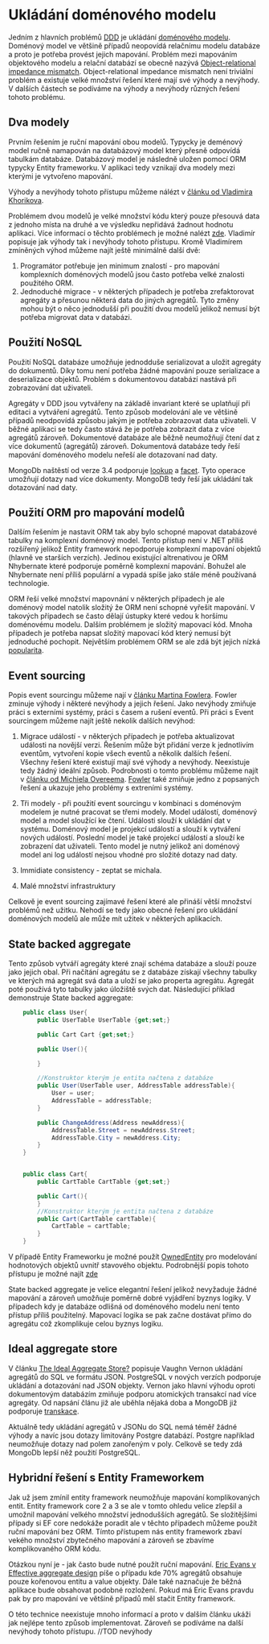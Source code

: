 # Ukládání doménového modelu

Jedním z hlavních problémů [DDD](https://en.wikipedia.org/wiki/Domain-driven_design) je ukládání [doménového modelu](https://martinfowler.com/eaaCatalog/domainModel.html). Doménový model ve většině případů neopovídá relačnímu modelu databáze a proto je potřeba provést jejich mapování. Problém mezi mapováním objektového modelu a relační databází se obecně nazývá [Object-relational impedance mismatch](https://en.wikipedia.org/wiki/Object-relational_impedance_mismatch). Object-relational impedance mismatch není triviální problém a existuje velké množství řešení které mají své výhody a nevýhody. V dalších částech se podíváme na 
výhody a nevýhody různých řešení tohoto problému.

## Dva modely

Prvním řešením je ruční mapování obou modelů. Typycky je deménový model ručně namapován na databázový model který přesně odpovídá tabulkám databáze. Databázový model je následně uložen pomocí ORM typycky Entity frameworku. V aplikaci tedy vznikají dva modely mezi kterými je vytvořeno mapování.

Výhody a nevýhody tohoto přístupu můžeme nálézt v [článku od Vladimira Khorikova](https://enterprisecraftsmanship.com/posts/having-the-domain-model-separate-from-the-persistence-model/).

Problémem dvou modelů je velké množství kódu který pouze přesouvá data z jednoho místa na druhé a ve výsledku nepřidává žadnout hodnotu aplikaci. Více informací o těchto problémech je možné nalézt [zde](https://enterprisecraftsmanship.com/posts/having-the-domain-model-separate-from-the-persistence-model/). Vladimír popisuje jak výhody tak i nevýhody tohoto přístupu. Kromě Vladimírem zmíněných výhod můžeme najít ještě minimálně další dvě:

1. Programátor potřebuje jen minimum znalostí - pro mapování komplexních doménových modelů jsou často potřeba velké znalosti použitého ORM.
2. Jednoduché migrace - v některých případech je potřeba zrefaktorovat agregáty a přesunou některá data do jiných agregátů. Tyto změny mohou být o něco jednodušší při použití dvou modelů jelikož nemusí být potřeba migrovat data v databázi.

## Použití NoSQL

Použití NoSQL databáze umožňuje jednodduše serializovat a uložit agregáty do dokumentů. Díky tomu  není potřeba žádné mapování pouze serializace a deserializace objektů. Problém s dokumentovou databází nastává při zobrazování dat uživateli.

Agregáty v DDD jsou vytvářeny na základě invariant které se uplatňují při editaci a vytváření agregátů. Tento způsob modelování ale ve většině případů neodpovídá způsobu jakým je potřeba zobrazovat data uživateli. V běžné aplikaci se tedy často stává že je potřeba zobrazit data z více agregátů zároveň. Dokumentové databáze ale běžně neumožňují čtení dat z více dokumentů (agregátů) zároveň. Dokumentová databáze tedy řeší mapování doménového modelu neřeší ale dotazovaní nad daty.

MongoDb naštěstí od verze 3.4 podporuje [lookup](https://docs.mongodb.com/manual/reference/operator/aggregation/lookup/) a [facet](https://docs.mongodb.com/manual/reference/operator/aggregation/facet/). Tyto operace umožňují dotazy nad více dokumenty. MongoDB tedy řeší jak ukládání tak dotazování nad daty.

## Použití ORM pro mapování modelů

Dalším řešením je nastavit ORM tak aby bylo schopné mapovat databázové tabulky na komplexní doménový model. Tento přístup není v .NET příliš rozšířený jelikož Entity framework nepodporuje komplexní mapování objektů (hlavně ve starších verzích). Jedinou existující altrenativou je ORM Nhybernate které podporuje poměrně komplexní mapování. Bohužel ale Nhybernate není příliš populární a vypadá spíše jako stále méně používaná technologie.

ORM řeší velké množství  mapovnání v některých případech je ale doménový model natolik složitý že ORM není schopné vyřešit mapování. V takových případech se často dělají ústupky které vedou k horšímu doménovému modelu. Dalším problémem je složitý mapovací kód. Mnoha případech je potřeba napsat složitý mapovací kód který nemusí být jednoduché pochopit. Největším problémem ORM se ale zdá být jejich nízká [popularita](https://martinfowler.com/bliki/OrmHate.html).

## Event sourcing

Popis event sourcingu můžeme nají v [článku Martina Fowlera](https://martinfowler.com/eaaDev/EventSourcing.html). Fowler zminuje výhody i některé nevýhody a jejich řešení. Jako nevýhody zmiňuje práci s externími systémy, práci s časem a rušení eventů. Při práci s Event sourcingem můžeme najít ještě nekolik dalších nevýhod:

1. Migrace událostí - v některých případech je potřeba aktualizovat události na novější verzi. Řešením může být přidání verze k jednotlivím eventům, vytvoření kopie všech eventů a několik dalších řešení. Všechny řešení které existují mají své výhody a nevýhody. Neexistuje tedy žádný ideální způsob. Podrobnosti o tomto problému můžeme najít v [článku od Michiela Overeema](https://www.researchgate.net/publication/315637858_The_dark_side_of_event_sourcing_Managing_data_conversion). [Fowler](https://martinfowler.com/eaaDev/EventSourcing.html) také zmiňuje jedno z popsaných řešení a ukazuje jeho problémy s extreními systémy.

2. Tři modely - při použití event sourcingu v kombinaci s doménovým modelem je nutné pracovat se třemi modely. Model událostí, doménový model a model sloužící ke čtení. Události slouží k ukládání dat v systému. Doménový model je projekcí událostí a slouží k vytváření nových událostí. Poslední model je také projekcí událostí a slouží ke zobrazení dat uživateli. Tento model je nutný jelikož ani doménový model ani log událostí nejsou vhodné pro složité dotazy nad daty.

3. Immidiate consistency - zeptat se michala.

4. Malé množství infrastruktury

Celkově je event sourcing zajímavé řešení které ale přináší větší množství problémů než užitku. Nehodí se tedy jako obecné řešení pro ukládání doménových modelů ale může mít užitek v některých aplikacích.

## State backed aggregate

Tento způsob vytváří agregáty které znají schéma databáze a slouží pouze jako jejich obal. Při načítání agregátu se z databáze získají všechny tabulky ve kterých má agregát svá data a uloží se jako properta agregátu. Agregát poté používá tyto tabulky jako úložiště svých dat. Následující příklad demonstruje State backed aggregate:

```csharp
    public class User{
        public UserTable UserTable {get;set;}

        public Cart Cart {get;set;}

        public User(){

        }

        //Konstruktor kterým je entita načtena z databáze
        public User(UserTable user, AddressTable addressTable){
            User = user;
            AddressTable = addressTable;
        }

        public ChangeAddress(Address newAddress){
            AddressTable.Street = newAddress.Street;
            AddressTable.City = newAddress.City;
        }
    }


    public class Cart{
        public CartTable CartTable {get;set;}

        public Cart(){
        }
        //Konstruktor kterým je entita načtena z databáze
        public Cart(CartTable cartTable){
            CartTable = cartTable;
        }
    }

```

V případě Entity Frameworku je možné použít [OwnedEntity](https://docs.microsoft.com/cs-cz/ef/core/modeling/owned-entities) pro modelování hodnotových objektů uvnitř stavového objektu. Podrobnější popis tohoto přístupu je možné najít [zde](https://kalele.io/modeling-aggregates-with-ddd-and-entity-framework/)

State backed aggregate je velice elegantní řešení jelikož nevyžaduje žádné mapování a zároveň umožňuje poměrně dobré vyjádření byznys logiky. V případech kdy je databáze odlišná od doménového modelu není tento přístup příliš použitelný. Mapovací logika se pak začne dostávat přímo do agregátu což zkomplikuje celou byznys logiku.

## Ideal aggregate store

V článku [The Ideal Aggregate Store?](https://kalele.io/the-ideal-domain-driven-design-aggregate-store/) popisuje Vaughn Vernon ukládání agregátů do SQL ve formátu JSON. PostgreSQL v nových verzích podporuje ukládání a dotazování nad JSON objekty. Vernon jako hlavní výhodu oproti dokumentovým databázím zmiňuje podporu atomických transakcí nad více agregáty. Od napsání článu již ale uběhla nějaká doba a MongoDB již podporuje [transkace](https://docs.mongodb.com/manual/core/transactions/).

Aktuálně tedy ukládání agregátů v JSONu do SQL nemá téměř žádné výhody a navíc jsou dotazy limitovány Postgre databází. Postgre například neumožňuje dotazy nad polem zanořeným v poly. Celkově se tedy zdá MongoDb lepší něž použití PostgreSQL.

## Hybridní řešení s Entity Frameworkem

Jak už jsem zmínil entity framework neumožňuje mapování komplikovaných entit. Entity framework core 2 a 3 se ale v tomto ohledu velice zlepšil a umožnil mapování velkého množství jednodušších agregátů.
Se složitějšími případy si EF core nedokáže poradit ale v těchto případech můžeme použít ruční mapování bez ORM. Tímto přístupem nás entity framework zbaví vekého množství zbytečného mapování a zároveň se zbavíme komplikovaného ORM kódu.

Otázkou nyní je - jak často bude nutné použít ruční mapování. [Eric Evans v Effective aggregate design](https://dddcommunity.org/library/vernon_2011/) píše o případu kde 70% agregátů
obsahuje pouze kořenovou entitu a value objekty. Dále také naznačuje že běžná aplikace bude obsahovat podobné rozložení. Pokud má Eric Evans pravdu pak by pro mapování ve
většině případů měl stačit Entity framework.

O této technice neexistuje mnoho informací a proto v dalším článku ukáži jak nejlépe tento způsob implementovat. Zároveň se podíváme na další nevýhody tohoto přístupu. //TOD nevýhody